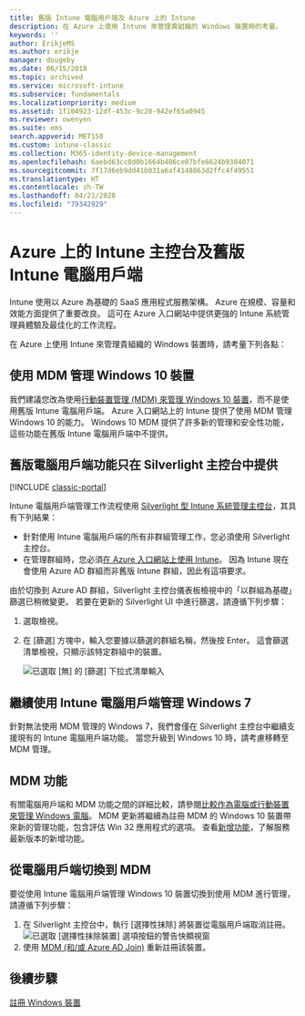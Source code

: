 ```yaml
---
title: 舊版 Intune 電腦用戶端及 Azure 上的 Intune
description: 在 Azure 上使用 Intune 來管理貴組織的 Windows 裝置時的考量。
keywords: ''
author: ErikjeMS
ms.author: erikje
manager: dougeby
ms.date: 06/15/2018
ms.topic: archived
ms.service: microsoft-intune
ms.subservice: fundamentals
ms.localizationpriority: medium
ms.assetid: 1f104923-12df-453c-9c20-942ef65a0945
ms.reviewer: owenyen
ms.suite: ems
search.appverid: MET150
ms.custom: intune-classic
ms.collection: M365-identity-device-management
ms.openlocfilehash: 6aebd63cc0d0b1664b406ce07bfe6624b9384071
ms.sourcegitcommit: 7f17d6eb9dd41b031a6af4148863d2ffc4f49551
ms.translationtype: HT
ms.contentlocale: zh-TW
ms.lasthandoff: 04/21/2020
ms.locfileid: "79342929"
---
```

# <a name="intune-on-azure-console-and-legacy-intune-pc-client"></a>Azure 上的 Intune 主控台及舊版 Intune 電腦用戶端

Intune 使用以 Azure 為基礎的 SaaS 應用程式服務架構。 Azure 在規模、容量和效能方面提供了重要改良。 這可在 Azure 入口網站中提供更強的 Intune 系統管理員體驗及最佳化的工作流程。 

在 Azure 上使用 Intune 來管理貴組織的 Windows 裝置時，請考量下列各點：

## <a name="manage-windows-10-devices-by-using-mdm"></a>使用 MDM 管理 Windows 10 裝置

我們建議您改為使用[行動裝置管理 (MDM) 來管理 Windows 10 裝置](../configuration/device-restrictions-windows-10.md)，而不是使用舊版 Intune 電腦用戶端。 Azure 入口網站上的 Intune 提供了使用 MDM 管理 Windows 10 的能力。 Windows 10 MDM 提供了許多新的管理和安全性功能，這些功能在舊版 Intune 電腦用戶端中不提供。

## <a name="legacy-pc-client-features-are-only-available-in-the-silverlight-console"></a>舊版電腦用戶端功能只在 Silverlight 主控台中提供

[!INCLUDE [classic-portal](../includes/classic-portal.md)]

Intune 電腦用戶端管理工作流程使用 [ Silverlight 型 Intune 系統管理主控台](https://manage.microsoft.com/)，其具有下列結果：

- 針對使用 Intune 電腦用戶端的所有非群組管理工作，您必須使用 Silverlight 主控台。
- 在管理群組時，您必須[在 Azure 入口網站上使用 Intune](https://portal.azure.com/)。 因為 Intune 現在會使用 Azure AD 群組而非舊版 Intune 群組，因此有這項要求。 

由於切換到 Azure AD 群組，Silverlight 主控台儀表板檢視中的「以群組為基礎」篩選已稍微變更。 若要在更新的 Silverlight UI 中進行篩選，請遵循下列步驟：

1. 選取檢視。
2. 在 [篩選]  方塊中，輸入您要據以篩選的群組名稱，然後按 Enter。 這會篩選清單檢視，只顯示該特定群組中的裝置。

   ![已選取 [無] 的 [篩選] 下拉式清單輸入](./media/intune-legacy-pc-client/image01.png)


## <a name="continue-to-manage-windows-7-by-using-intune-pc-client"></a>繼續使用 Intune 電腦用戶端管理 Windows 7

針對無法使用 MDM 管理的 Windows 7，我們會僅在 Silverlight 主控台中繼續支援現有的 Intune 電腦用戶端功能。 當您升級到 Windows 10 時，請考慮移轉至 MDM 管理。

## <a name="mdm-capabilities"></a>MDM 功能

有關電腦用戶端和 MDM 功能之間的詳細比較，請參閱[比較作為電腦或行動裝置來管理 Windows 電腦](pc-management-comparison.md)。 MDM 更新將繼續為註冊 MDM 的 Windows 10 裝置帶來新的管理功能，包含評估 Win 32 應用程式的選項。 查看[新增功能](whats-new.md)，了解服務最新版本的新增功能。

## <a name="switch-from-pc-client-to-mdm"></a>從電腦用戶端切換到 MDM

要從使用 Intune 電腦用戶端管理 Windows 10 裝置切換到使用 MDM 進行管理，請遵循下列步驟：

1. 在 Silverlight 主控台中，執行 [選擇性抹除]  將裝置從電腦用戶端取消註冊。
  ![已選取 [選擇性抹除裝置] 選項按鈕的警告快顯視窗](./media/intune-legacy-pc-client/image02.png)
2. 使用 [MDM (和/或 Azure AD Join)](../enrollment/windows-enroll.md) 重新註冊該裝置。

## <a name="next-steps"></a>後續步驟
[註冊 Windows 裝置](../enrollment/windows-enroll.md)
